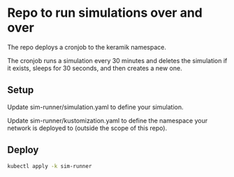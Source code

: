 # Repo to run simulations over and over

The repo deploys a cronjob to the keramik namespace.

The cronjob runs a simulation every 30 minutes and deletes the simulation if it exists, sleeps for 30 seconds, and then creates a new one.

## Setup

Update sim-runner/simulation.yaml to define your simulation.

Update sim-runner/kustomization.yaml to define the namespace your network is deployed to (outside the scope of this repo).

## Deploy

```bash
kubectl apply -k sim-runner
```
